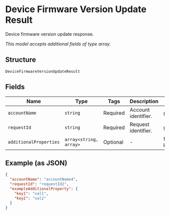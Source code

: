 
# Device Firmware Version Update Result

Device firmware version update response.

*This model accepts additional fields of type array.*

## Structure

`DeviceFirmwareVersionUpdateResult`

## Fields

| Name | Type | Tags | Description | Getter | Setter |
|  --- | --- | --- | --- | --- | --- |
| `accountName` | `string` | Required | Account identifier. | getAccountName(): string | setAccountName(string accountName): void |
| `requestId` | `string` | Required | Request identifier. | getRequestId(): string | setRequestId(string requestId): void |
| `additionalProperties` | `array<string, array>` | Optional | - | findAdditionalProperty(string key): array | additionalProperty(string key, array value): void |

## Example (as JSON)

```json
{
  "accountName": "accountName4",
  "requestId": "requestId2",
  "exampleAdditionalProperty": {
    "key1": "val1",
    "key2": "val2"
  }
}
```

